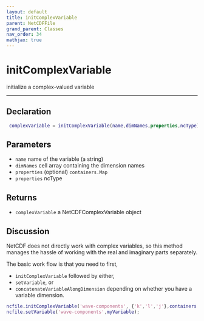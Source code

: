 ```yaml
---
layout: default
title: initComplexVariable
parent: NetCDFFile
grand_parent: Classes
nav_order: 34
mathjax: true
---
```


#  initComplexVariable

initialize a complex-valued variable


---

## Declaration
```matlab
 complexVariable = initComplexVariable(name,dimNames,properties,ncType)
```
## Parameters
+ `name`  name of the variable (a string)
+ `dimNames`  cell array containing the dimension names
+ `properties`  (optional) `containers.Map`
+ `properties`  ncType

## Returns
+ `complexVariable`  a NetCDFComplexVariable object

## Discussion

  NetCDF does not directly work with complex variables, so this
  method manages the hassle of working with the real and
  imaginary parts separately.
 
  The basic work flow is that you need to first,
  - `initComplexVariable`
  followed by either,
  - `setVariable`,
  or
  - `concatenateVariableAlongDimension`
  depending on whether you have a variable dimension.
 
  ```matlab
  ncfile.initComplexVariable('wave-components', {'k','l','j'},containers.Map({'units'},{'m/s'}),'NC_DOUBLE');
  ncfile.setVariable('wave-components',myVariable);
  ```
 
              
